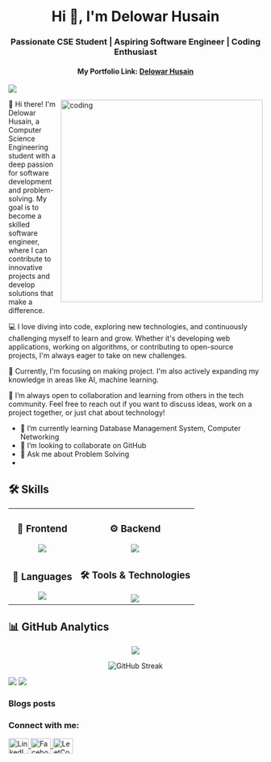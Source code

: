 <h1 align="center">Hi 👋, I'm Delowar Husain</h1>
<h3 align="center">Passionate CSE Student | Aspiring Software Engineer | Coding Enthusiast
</h3>
<h4 align="center">My Portfolio Link: <a href="https://delowarshizar.github.io/delowarhshizar/" target="_blank">Delowar Husain</a></h4>
<p align="left"> <img src="https://komarev.com/ghpvc/?username=delowarshizar&label=Profile%20views&color=0e75b6&style=flat%22%20alt=%22delowarshizar" /> </p>
<img align="right" alt="coding" width="400" src="https://user-images.githubusercontent.com/74038190/225813708-98b745f2-7d22-48cf-9150-083f1b00d6c9.gif">



 👋 Hi there! I'm Delowar Husain, a Computer Science Engineering student with a deep passion for software development and problem-solving. My goal is to become a skilled software engineer, where I can contribute to innovative projects and develop solutions that make a difference.

💻 I love diving into code, exploring new technologies, and continuously challenging myself to learn and grow. Whether it's developing web applications, working on algorithms, or contributing to open-source projects, I'm always eager to take on new challenges.

🌱 Currently, I'm focusing on making project. I'm also actively expanding my knowledge in areas like AI, machine learning.

🚀 I’m always open to collaboration and learning from others in the tech community. Feel free to reach out if you want to discuss ideas, work on a project together, or just chat about technology!


- 🌱 I’m currently learning Database Management System, Computer Networking 
- 👯 I’m looking to collaborate on GitHub 
- 💬 Ask me about Problem Solving
- 

<h2>🛠 Skills</h2>

<table align="center">
  <tr>
    <td align="center">
      <h3>🎨 Frontend</h3>
      <img src="https://skillicons.dev/icons?i=html,css,js,react,tailwind&theme=dark" />
    </td>
    <td align="center">
      <h3>⚙️ Backend</h3>
      <img src="https://skillicons.dev/icons?i=nodejs,express,mysql,mongodb&theme=dark" />
    </td>
  </tr>
  <tr>
    <td align="center">
      <h3>📱 Languages</h3>
      <img src="https://skillicons.dev/icons?i=python,c,cpp,java,javascript&theme=dark" />
    </td>
    <td align="center">
      <h3>🛠️ Tools & Technologies</h3>
      <img src="https://skillicons.dev/icons?i=git,github,vscode,linux,figma&theme=dark" />
    </td>
  </tr>
</table>


## 📊 GitHub Analytics

<div align="center">

<img src="https://github-readme-activity-graph.vercel.app/graph?username=delowarshizar&custom_title=My%20Contribution%20Graph&bg_color=0D1117&color=58A6FF&line=1F6FEB&point=FF6B6B&area=true&hide_border=true&border_radius=10" />

</div>

<!-- Working GitHub Streak Stats (Official Vercel deployment) -->
<p align="center">
  <img src="https://github-readme-streak-stats.herokuapp.com/?user=delowarshizar&theme=nightowl&hide_border=false" alt="GitHub Streak" />
</p>


![](https://github-readme-stats.vercel.app/api/top-langs/?username=delowarshizar&theme=nightowl&hide_border=false&include_all_commits=false&count_private=false&layout=compact)
![](https://github-readme-stats.vercel.app/api?username=delowarshizar&theme=nightowl&hide_border=false&include_all_commits=false&count_private=false)<br/>


### Blogs posts
<!-- BLOG-POST-LIST:START -->
<!-- BLOG-POST-LIST:END -->


<h3 align="left">Connect with me:</h3>
<p align="left">
    <a href="https://www.linkedin.com/in/delowarhusain/" target="blank">
        <img align="center" src="https://raw.githubusercontent.com/rahuldkjain/github-profile-readme-generator/master/src/images/icons/Social/linked-in-alt.svg" alt="LinkedIn - Delowar Husain" height="30" width="40" />
    </a>
    <a href="https://www.facebook.com/ImDshizar" target="blank">
        <img align="center" src="https://raw.githubusercontent.com/rahuldkjain/github-profile-readme-generator/master/src/images/icons/Social/facebook.svg" alt="Facebook - Im Dshizar" height="30" width="40" />
    </a>
    <a href="https://leetcode.com/u/delowar_shizar/" target="blank">
        <img align="center" src="https://raw.githubusercontent.com/rahuldkjain/github-profile-readme-generator/master/src/images/icons/Social/leet-code.svg" alt="LeetCode - delowar_shizar" height="30" width="40" />
    </a>
</p>

